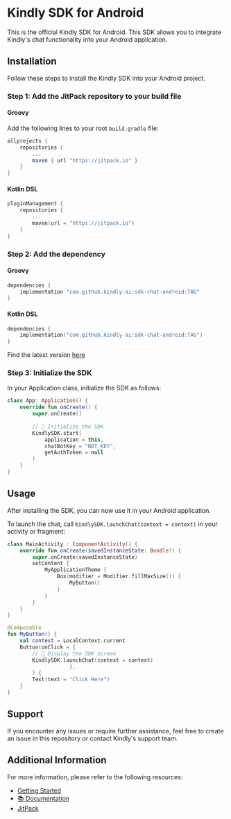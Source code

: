 # Kindly SDK for Android

This is the official Kindly SDK for Android. This SDK allows you to integrate Kindly's chat functionality into your Android application.

## Installation

Follow these steps to install the Kindly SDK into your Android project.

### Step 1: Add the JitPack repository to your build file

#### Groovy

Add the following lines to your root `build.gradle` file:

```groovy
allprojects {
    repositories {
        ...
        maven { url "https://jitpack.io" }
    }
}
```

#### Kotlin DSL

```kotlin
pluginManagement {
    repositories {
        ...
        maven(url = "https://jitpack.io")
    }
}
```

### Step 2: Add the dependency

#### Groovy

```groovy
dependencies {
	implementation "com.github.kindly-ai:sdk-chat-android:TAG"
}
```

#### Kotlin DSL

```kotlin
dependencies {
	implementation("com.github.kindly-ai:sdk-chat-android:TAG")
}
```

Find the latest version [here](https://jitpack.io/#kindly-ai/sdk-chat-android)

### Step 3: Initialize the SDK

In your Application class, initialize the SDK as follows:

```kotlin
class App: Application() {
    override fun onCreate() {
        super.onCreate()
				
      	// 🌿 Initialize the SDK
        KindlySDK.start(
            application = this,
            chatBotKey = "BOT_KEY",
            getAuthToken = null
        )
    }
}
```

## Usage

After installing the SDK, you can now use it in your Android application. 

To launch the chat, call `KindlySDK.launchChat(context = context)` in your activity or fragment:

```kotlin
class MainActivity : ComponentActivity() {
    override fun onCreate(savedInstanceState: Bundle?) {
        super.onCreate(savedInstanceState)
        setContent {
            MyApplicationTheme {
                Box(modifier = Modifier.fillMaxSize()) {
                    MyButton()
                }
            }
        }
    }
}

@Composable
fun MyButton() {
    val context = LocalContext.current
    Button(onClick = {
      	// 🌿 Display the SDK screen
        KindlySDK.launchChat(context = context)
                    },
        ) {
        Text(text = "Click Here")
    }
}
```

## Support

If you encounter any issues or require further assistance, feel free to create an issue in this repository or contact Kindly's support team.

## Additional Information

For more information, please refer to the following resources:

- [Getting Started](https://github.com/kindly-ai/sdk-chat-android/wiki)
- [📚 Documentation](https://kindly-ai.github.io/sdk-chat-android/)
- [JitPack](https://jitpack.io/#kindly-ai/sdk-chat-android)